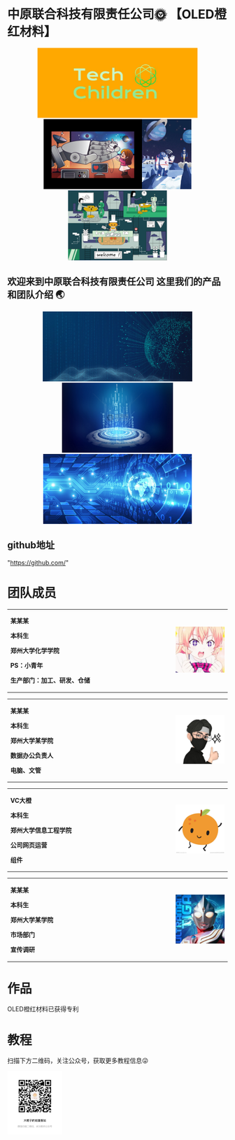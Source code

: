 # 中原联合科技有限责任公司🌞 【OLED橙红材料】

<div align="center">
   <img src="7.jpg"  height=160><img src="14.jpg" height=160><img src="12.jpg" height=160><img src="13.jpg" height=160>
</div>

## 欢迎来到中原联合科技有限责任公司 这里我们的产品和团队介绍 🌏      
<div align="center">
   <img src="8.jpg"  height=160><img src="9.jpg" height=160><img src="10.jpg" height=160>
</div>


## github地址  
"https://github.com/"
# 团队成员
<table border="0">
  <tr>
  <td width="75%">
  <p><b>某某某</b></p>
  <p><b>本科生</b></p>
  <p><b>郑州大学化学学院</b></p>
  <p><b>PS：小青年</b></p>
  <p><b>生产部门：加工、研发、仓储</b></p>
  </td>
  <td width="25%">
  <img src="/5.jpg" width="100%">
  </td>
  </tr>
</table>
<table border="0">
  <tr>
  <td width="75%">
  <p><b>某某某</b></p>
  <p><b>本科生</b></p>
  <p><b>郑州大学某学院</b></p>
  <p><b>数据办公负责人</b></p>
  <p><b>电脑、文管</b></p>
  </td>
  <td width="25%">
  <img src="/1.jpg" width="100%">
  </td>
  </tr>
</table>
<table border="0">
  <tr>
  <td width="75%">
  <p><b>VC大橙</b></p>
 <p><b>本科生</b></p>
  <p><b>郑州大学信息工程学院</b></p>
  <p><b>公司网页运营</b></p>
  <p><b>组件</b></p>
  </td>
  <td width="25%">
  <img src="/6.jpg" width="100%">
  </td>
  </tr>
</table>
<table border="0">
  <tr>
  <td width="75%">
  <p><b>某某某</b></p>
  <p><b>本科生</b></p>
  <p><b>郑州大学某学院</b></p>
  <p><b>市场部门</b></p>
  <p><b>宣传调研</b></p>
  </td>
  <td width="25%">
  <img src="/4.jpg" width="100%">
  </td>
  </tr>
</table>

# 作品
OLED橙红材料已获得专利
# 教程
扫描下方二维码，关注公众号，获取更多教程信息😜

<img src="/2.jpg" width="25%">
